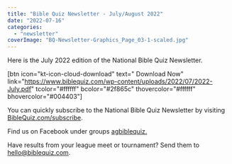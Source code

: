 ```yaml
---
title: "Bible Quiz Newsletter - July/August 2022"
date: "2022-07-16"
categories: 
  - "newsletter"
coverImage: "BQ-Newsletter-Graphics_Page_03-1-scaled.jpg"
---
```


Here is the July 2022 edition of the National Bible Quiz Newsletter.

\[btn icon="kt-icon-cloud-download" text=" Download Now" link="https://www.biblequiz.com/wp-content/uploads/2022/07/2022-July.pdf" tcolor="#ffffff" bcolor="#2f865c" thovercolor="#ffffff" bhovercolor="#004403"\]

You can quickly subscribe to the National Bible Quiz Newsletter by visiting [BibleQuiz.com/subscribe](https://www.biblequiz.com/subscribe).

Find us on Facebook under groups [agbiblequiz.](https://www.facebook.com/groups/agbiblequiz)

Have results from your league meet or tournament? Send them to [hello@biblequiz.com](mailto:hello@biblequiz.com).
